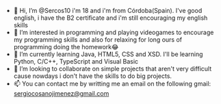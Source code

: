 - 👋 Hi, I’m @Sercos10 i'm 18 and i'm from Córdoba(Spain). I've good english, i have the B2 certificate and i'm still encouraging my english skills
- 👀 I’m interested in programming and playing videogames to encourage my programming skills and also for relaxing for long ours of programming doing the homework😂
- 🌱 I’m currently learning Java, HTML5, CSS and XSD. I'll be learning Python, C/C++, TypeScript and Visual Basic
- 💞️ I’m looking to collaborate on simple projects that aren't very difficult cause nowdays i don't have the skills to do big projects.
- 📫 You can contact me by writting me an email on the following gmail: sergiocosanojimenez@gmail.com

<!---
Sercos10/Sercos10 is a ✨ special ✨ repository because its `README.md` (this file) appears on your GitHub profile.
You can click the Preview link to take a look at your changes.
--->
